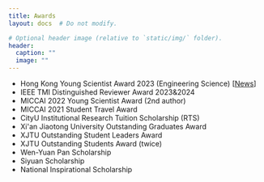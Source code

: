 ```yaml
---
title: Awards
layout: docs  # Do not modify.

# Optional header image (relative to `static/img/` folder).
header:
  caption: ""
  image: ""
---
```

<ul>
<!-- <li>2024: MobileHCI Honorable Mention Award</li>
<li>2024: Stanford's top 2% most highly cited scientists 2024</li>
<li>2023: IEEE PerCom Best Paper Award (1 out of 27 accepted papers)</li>
<li>2022: Stanford's top 2% most highly cited scientists 2022</li>
<li>2021: ACM SIGBED China Rising Star Award (1 out of 2 nationwide)</li>
<li>2021: Ubicomp CPD Workshop Best Paper Award</li>
<li>2018: IoTDI 2018 Best Demo Runner-up Award</li>
<li>2017: Our KEH-Sense project is selected as a WINNER for TWO Awards at 2017 NSW iAwards Mobility Innovation of the year and  Research & Development Innovation  of the year.</li>
<li>2016: Google PhD Fellowship Award (1 out of 52 recipients all over the world)</li>
<li>2016: IPSN' 2016 Best Paper Runner-up Award</li>
<li>2016: IEEE PerCom 2016 Best Work-in-Progress Paper Award</li>
<li>2016: CPS Week 2016 Conference Travel Fund</li>
<li>2015: SenSys Conference Travel Fund </li>
<li>2013: The China Scholarship Council(CSC) Scholarship</li>
<li>2013: The CSIRO Top-up Scholarship</li> -->


<li> Hong Kong Young Scientist Award 2023 (Engineering Science) [<a href="https://drive.google.com/file/d/1MafgsqyKKb2tt4ZOKwDPfii4WpEwPUHq/view?usp=sharing">News</a>]</li>
<li> IEEE TMI Distinguished Reviewer Award 2023&2024</li>
<li> MICCAI 2022 Young Scientist Award (2nd author)</li>
<li> MICCAI 2021 Student Travel Award</li>
<li> CityU Institutional Research Tuition Scholarship (RTS)</li>
<li> Xi'an Jiaotong University Outstanding Graduates Award</li>
<li> XJTU Outstanding Student Leaders Award</li>
<li> XJTU Outstanding Students Award (twice)</li>
<li> Wen-Yuan Pan Scholarship</li>
<li> Siyuan Scholarship</li>
<li> National Inspirational Scholarship</li>


</ul>


             

             

              

              

